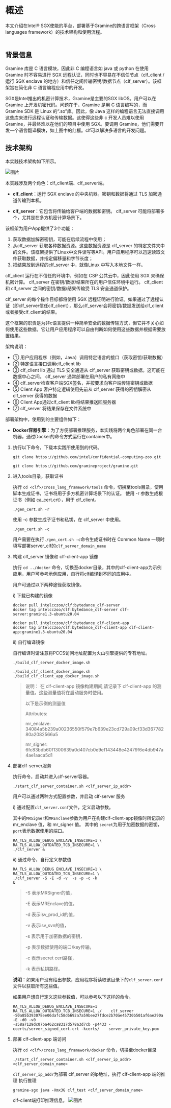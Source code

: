 # **概述**
本文介绍在Intel® SGX使能的平台，部署基于Gramine的跨语言框架（Cross languages framework）的技术架构和使用流程。<br><br>

## 背景信息
Gramine 库是 C 语言模块，因此非 C 编程语言如 java 或 python 在使用 Gramine 时不容易进行 SGX 远程认证，同时也不容易在不信任节点（clf_client / 运行 SGX enclave 的地方）和信任之间传输密钥/数据节点（clf_server）。该框架旨在简化非 C 语言编程应用中的开发。

SGX是Intel推出的机密计算技术，Gramine是主要的SGX libOS。用户可以在 Gramine 上开发机密代码。问题在于，Gramine 是用 C 语言编写的，而 Gramine SDK 是 Linux 的“.so”库。因此，像 Java 这样的编程语言无法直接调用这些库来进行远程认证和传输数据。这使得这些非 c 开发人员难以使用 Gramine，并最终难以在他们的项目中使用 SGX。要调用 Gramine，他们需要开发一个语言翻译模块，如上图中的红框。clf可以解决多语言的开发问题。

## 技术架构
本实践技术架构如下所示。

![图片](clf_opportunity.svg "技术架构")

本实践涉及两个角色：clf_client端、clf_server端。

- **clf_client**：运行 SGX enclave 的中央机器。密钥和数据将通过 TLS 加密通道传输到本机。

- **clf_server**：它包含将传输给客户端的数据和密钥。 clf_server 可能将部署多个，尤其是在多方机密计算场景下。

该框架为用户App提供了3个功能：
1. 获取数据加解密密钥，可能在后续流程中使用；
2. 从clf_server 获取各种数据资源。这些数据资源是 clf_server 的特定文件夹中的文件。该框架提供了Linux中文件读写等API。用户应用程序可以迅速读取文件获取数据，并指定偏移量和字节长度；
3. 把结果放到远程的clf_server 中，就像Linux 中写入本地文件一样。

clf_client 运行在不信任的环境中，例如在 CSP 公共云中，因此使用 SGX 来确保机密计算。 clf_server 在密钥/数据/结果所在的用户信任环境中运行。 clf_client 和 clf_server 之间的密钥/数据/结果传输受 TLS 安全通道保护。

 clf_server 的每个操作目标都将使用 SGX 远程证明进行验证。如果通过了远程认证（即clf_server信任clf_client），那么clf_server会将密钥/数据发送给clf_client或者接受clf_client的结果。

这个框架的职责是为非c语言提供一种简单安全的数据传输方式，但它并不关心如何使用这些数据。它让用户应用程序可以自由判断如何使用这些数据并根据需要放置结果。

架构说明：

* ① 用户应用程序（例如，Java）调用特定语言的接口（获取密钥/获取数据）
* ② 特定语言接口调用clf_client lib
* ③ clf_client lib 通过 TLS 安全通道从 clf_server 获取密钥或数据。这可能在数据中心之间。 clf_server 通常部署在用户的私有网络中
* ④ clf_server检查客户端SGX签名，并按要求向客户端传输密钥或数据
* ⑤ Client App 客户特定逻辑使用先前从 clf_server 获得的密钥解密从 clf_server 获得的数据
* ⑥ Client App通过clf_client lib将结果推送回服务器
* ⑦ clf_server 将结果保存在文件系统中

部署架构中，使用到的主要组件如下：
* **Docker容器引擎**：为了方便部署推理服务，本实践将两个角色部署在同一台机器，通过Docker的命令方式运行在container中。



1. 执⾏以下命令，下载本实践所使⽤到的代码。
    ```shell
    git clone https://github.com/intel/confidential-computing-zoo.git

    git clone https://github.com/gramineproject/gramine.git
    ```
2. 进⼊tools⽬录，获取证书<p></p>
    执⾏ `cd <clf>/cross_lang_framework/tools` 命令，切换⾄tools⽬录，使用脚本生成证书，证书将用于多方机密计算场景下的认证。
    使用 -r 参数生成根证书（例如 ca_cert.crt），用于 clf_client。
    ```shell
    ./gen_cert.sh -r
    ```
    使用 -c 参数生成子证书和私钥，在 clf_server 中使用。
    ```shell
    ./gen_cert.sh -c
    ```
    用户需要在执行`./gen_cert.sh -c`命令生成证书时在 Common Name 一项时填写部署server_clf的`clf_server_domain_name`


3. 构建 clf_server 镜像和 clf-client-app 镜像<p></p>
   执⾏ `cd ../docker` 命令，切换⾄docker⽬录，其中的clf-client-app为示例应用，用户可参考示例应用，自行将clf编译到不同的应用中。<p></p>
   用户可通过以下两种途径获取镜像。<p></p>
    i) 下载已构建的镜像

    ```shell
    docker pull intelcczoo/clf:bytedance_clf-server
    docker tag intelcczoo/clf:bytedance_clf-server clf-server:gramine1.3-ubuntu20.04

    docker pull intelcczoo/clf:bytedance_clf-client-app
    docker tag intelcczoo/clf:bytedance_clf-client-app clf-client-app:gramine1.3-ubuntu20.04
    ```

    ii) 自行编译镜像<p></p>
    自行编译时请注意将PCCS访问地址配置为火山引擎提供的专有地址。
    ```shell
    ./build_clf_server_docker_image.sh

    ./build_clf_client_docker_image.sh
    ./build_clf_client_app_docker_image.sh
    ```
    > 说明： 在 clf-client-app 镜像构建期间,请记录下 clf-client-app 的测量值。这些测量值将在启动服务时使用。<p></p>
    > 以下是示例的测量值<p></p>
    > Attributes:<p></p>
    > mr_enclave:  34084a5b239a00236550f579e7b639e23cd729a09cf33d36778280a2082566a5<p></p>
    > mr_signer:   6fc83bdb60f1300639a0d407cb0e9ef143448e42479f6e4db947a4ae1aaca5d1<p></p>

4. 部署clf-server服务<p></p>
    执⾏命令，启动并进入clf-server容器。
    ```shell
    ./start_clf_server_container.sh <clf_server_ip_addr>
    ```
    用户可以通过两种方式配置参数，并启动 clf-server 服务

    i) 通过配置``clf_server.conf``文件，定义启动参数。

    其中的`MRSigner`和`MREnclave`参数为用户在构建clf-client-app镜像时所记录的 mr_enclave 值，和 mr_signer 值。
    其中的 `secret`为用于加密数据的密钥，`port`表示数据使用的端口。
    ```shell
    RA_TLS_ALLOW_DEBUG_ENCLAVE_INSECURE=1 \
    RA_TLS_ALLOW_OUTDATED_TCB_INSECURE=1 \
    ./clf_server &
    ```
    ii) 通过命令，自行定义参数值
    ```shell
    RA_TLS_ALLOW_DEBUG_ENCLAVE_INSECURE=1 \
    RA_TLS_ALLOW_OUTDATED_TCB_INSECURE=1 \
    ./clf_server -S -E -d -v  -s -p -c -k
    &
    ```
    > -S 表示MRSigner的值，<p></p>
    > -E 表示MREnclave的值，<p></p>
    > -d 表示isv_prod_id的值，<p></p>
    > -v 表示isv_svn的值，<p></p>
    > -s 表示用于加密数据的密钥，<p></p>
    > -p 表示数据使用的端口/key传输，<p></p>
    > -c 表示secret cert路径，<p></p>
    > -k 表示私钥路径。

    **说明**：如果用户没有给出参数，应用程序将读取该目录下的``clf_server.conf``文件以获取所有这些值。<p></p>
    如果用户想自行定义这些参数值，可以参考以下这样的命令。
    ```shell
    RA_TLS_ALLOW_DEBUG_ENCLAVE_INSECURE=1 RA_TLS_ALLOW_OUTDATED_TCB_INSECURE=1 ./    clf_server 
    -S0a85b393078ee06dafc58d6692a7a59bee27fdce2b70ae45730b501af6ae290a -E -d0 -v0 
    -s58a7129dc07ba462ca8317d578a3d7cb -p4433 -ccerts/server_signed_cert.crt -kcerts/    server_private_key.pem
    ```

5. 部署 clf-client-app 端访问<p></p>
    执⾏ `cd <clf>/cross_lang_framework/docker` 命令，切换⾄docker⽬录
    ```shell
    ./start_clf_server_container.sh <clf_server_ip_addr> <clf_server_domain_name>
    ```
    `clf_server_ip_addr`为部署 clf_server 的ip地址，执行 clf-client-app 端的推理
    执行推理
    ```shell
    gramine-sgx java -Xmx3G clf_test <clf_server_domain_name>
    ```
    clf-client端打印推理信息。
    ![图片](ps2.png "执行推理")
